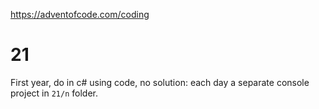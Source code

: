 https://adventofcode.com/coding

# 21
First year, do in c# using code, no solution: each day a separate console project in `21/n` folder.